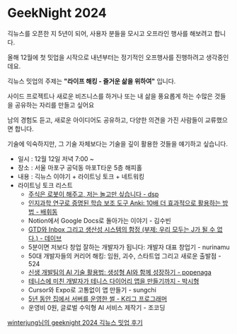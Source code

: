 # GeekNight 2024

긱뉴스를 오픈한 지 5년이 되어, 사용자 분들을 모시고 오프라인 행사를 해보려고 합니다.

올해 12월에 첫 밋업을 시작으로 내년부터는 정기적인 오프행사를 진행하려고 생각중인데요.

긱뉴스 밋업의 주제는 **"라이프 해킹 - 즐거운 삶을 위하여"** 입니다.

사이드 프로젝트나 새로운 비즈니스를 하거나 또는 내 삶을 풍요롭게 하는 수많은 것들을 공유하는 자리를 만들고 싶어요

남의 경험도 듣고, 새로운 아이디어도 공유하고, 다양한 의견을 가진 사람들이 교류했으면 합니다.

기술에 익숙하지만, 그 기술 자체보다는 기술을 깊이 활용한 것들을 얘기하고 싶습니다.

- 일시 : 12월 12일 저녁 7:00 ~
- 장소 : 서울 마포구 공덕동 마포T타운 5층 해피홀
- 내용 : 긱뉴스 이야기 + 라이트닝 토크 + 네트워킹
- 라이트닝 토크 리스트
  - [주식은 로봇이 해주고, 저는 놀고만 싶습니다 - dsp](https://docs.google.com/presentation/d/18qmBUMpG768DAmVVSO5NMreFE0JEjCHgypZ03_MX-Ak/edit?usp=sharing)
  - [인지과학 연구로 증명된 학습 보조 도구 Anki: 10배 더 효과적으로 활용하는 방법 - 배휘동](https://news.hada.io/topic?id=18245)
  - Notion에서 Google Docs로 돌아가는 이야기 - 김수빈
  - [GTD와 Inbox 그리고 생산성 시스템의 함정 (부제: 우리 모두는 J가 될 수 없다.) - 데이브](https://www.slideshare.net/slideshow/geeknight-gtd-inbox/274102251)
  - 5분이면 저보다 창업 잘하는 개발자가 됩니다: 개발자 대표 창업기 - nurinamu
  - 50대 개발자들의 커리어 해킹: 임원, 괴수, 스타트업 그리고 새로운 출발점 - 524
  - [신생 개발팀의 AI 기술 활용법: 생성형 AI와 함께 성장하기 - popenaga](https://drive.google.com/file/d/1jSHbegIX0E0Cx-bm7Itqv9Oh9Ouy1oG9/view?usp=drive_link)
  - [테니스에 미친 개발자가 테니스 다이어리 앱을 만들기까지 - 박시형](https://www.slideshare.net/slideshow/geeknight-2024/274099170)
  - Cursor와 Expo로 고통없이 앱 만들기 - sungchi
  - [5년 동안 집에서 서버를 운영한 썰 - K리그 프로그래머](https://news.hada.io/topic?id=18274)
  - 운영비 0원, 글로벌 수익형 AI 서비스 제작기 - 조코딩

[winterjung님의 geeknight 2024 긱뉴스 밋업 후기](https://news.hada.io/topic?id=18289)

